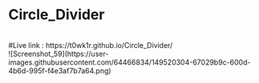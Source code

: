 # Circle_Divider
<br/>
#Live link : https://t0wk1r.github.io/Circle_Divider/
<br/>
![Screenshot_59](https://user-images.githubusercontent.com/64466834/149520304-67029b9c-600d-4b6d-995f-f4e3af7b7a64.png)
